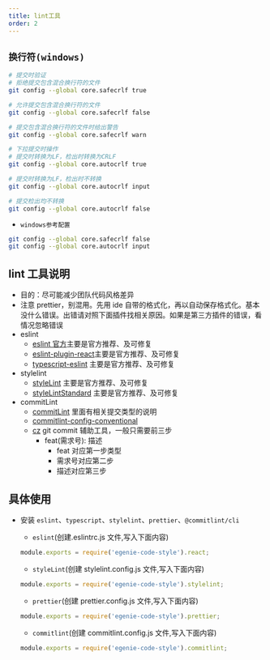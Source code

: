 ```yaml
---
title: lint工具
order: 2
---
```


## `换行符(windows)`

```bash
# 提交时验证
# 拒绝提交包含混合换行符的文件
git config --global core.safecrlf true

# 允许提交包含混合换行符的文件
git config --global core.safecrlf false

# 提交包含混合换行符的文件时给出警告
git config --global core.safecrlf warn

# 下拉提交时操作
# 提交时转换为LF，检出时转换为CRLF
git config --global core.autocrlf true

# 提交时转换为LF，检出时不转换
git config --global core.autocrlf input

# 提交检出均不转换
git config --global core.autocrlf false
```

- `windows参考配置`

```bash
git config --global core.safecrlf false
git config --global core.autocrlf input
```

## lint 工具说明

- 目的：尽可能减少团队代码风格差异
- 注意 prettier，别混用。先用 ide 自带的格式化，再以自动保存格式化。基本没什么错误。出错请对照下面插件找相关原因。如果是第三方插件的错误，看情况忽略错误
- eslint
  - [eslint 官方](https://cn.eslint.org/docs/rules/)主要是官方推荐、及可修复
  - [eslint-plugin-react](https://github.com/yannickcr/eslint-plugin-react)主要是官方推荐、及可修复
  - [typescript-eslint](https://github.com/typescript-eslint/typescript-eslint/tree/master/packages/eslint-plugin) 主要是官方推荐、及可修复
- stylelint
  - [styleLint](https://github.com/stylelint/stylelint/blob/master/docs/user-guide/rules/list.md) 主要是官方推荐、及可修复
  - [styleLintStandard](https://github.com/stylelint/stylelint-config-standard) 主要是官方推荐、及可修复
- commitLint
  - [commitLint](https://github.com/conventional-changelog/commitlint#benefits-using-commitlint) 里面有相关提交类型的说明
  - [commitlint-config-conventional](https://github.com/conventional-changelog/commitlint/tree/master/@commitlint/config-conventional)
  - [cz](https://github.com/commitizen/cz-cli) git commit 辅助工具，一般只需要前三步
    - feat(需求号): 描述
      - feat 对应第一步类型
      - 需求号对应第二步
      - 描述对应第三步

## 具体使用

- 安装 `eslint`、`typescript`、`stylelint`、`prettier`、`@commitlint/cli`

  - `eslint`(创建.eslintrc.js 文件,写入下面内容)

  ```js
  module.exports = require('egenie-code-style').react;
  ```

  - `styleLint`(创建 stylelint.config.js 文件,写入下面内容)

  ```js
  module.exports = require('egenie-code-style').stylelint;
  ```

  - `prettier`(创建 prettier.config.js 文件,写入下面内容)

  ```js
  module.exports = require('egenie-code-style').prettier;
  ```

  - `commitlint`(创建 commitlint.config.js 文件,写入下面内容)

  ```js
  module.exports = require('egenie-code-style').commitlint;
  ```
